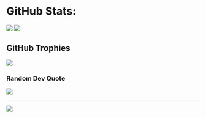 
# GitHub Stats:

![](https://github-readme-streak-stats.herokuapp.com/?user=mavenried&theme=monokai&hide_border=true) ![](https://github-readme-stats.vercel.app/api/top-langs/?username=mavenried&theme=monokai&hide_border=true&include_all_commits=true&count_private=true&layout=compact)

## GitHub Trophies
![](https://github-profile-trophy.vercel.app/?username=mavenried&theme=monokai&noame=true&no-bg=false&margin-w=5)

### Random Dev Quote
![](https://quotes-github-readme.vercel.app/api?type=horizontal&theme=monokai)

---
![](https://www.codewars.com/users/mavenried/badges/large)
